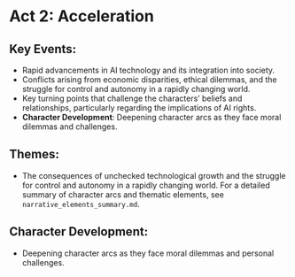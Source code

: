 # Act 2: Acceleration

## Key Events:
- Rapid advancements in AI technology and its integration into society.
- Conflicts arising from economic disparities, ethical dilemmas, and the struggle for control and autonomy in a rapidly changing world.
- Key turning points that challenge the characters’ beliefs and relationships, particularly regarding the implications of AI rights.
- **Character Development**: Deepening character arcs as they face moral dilemmas and challenges.

## Themes:
- The consequences of unchecked technological growth and the struggle for control and autonomy in a rapidly changing world. For a detailed summary of character arcs and thematic elements, see `narrative_elements_summary.md`.

## Character Development:
- Deepening character arcs as they face moral dilemmas and personal challenges.
